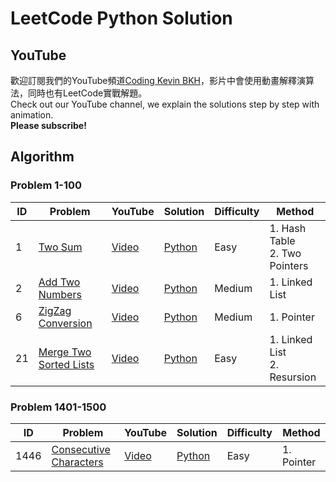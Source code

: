 # LeetCode Python Solution

## YouTube

歡迎訂閱我們的YouTube頻道[Coding Kevin BKH](https://www.youtube.com/channel/UCrLyxqR_OTny2PQLAAjEmjg/)，影片中會使用動畫解釋演算法，同時也有LeetCode實戰解題。 <br>
Check out our YouTube channel, we explain the solutions step by step with animation. <br>
**Please subscribe!**

## Algorithm

### Problem 1-100

| ID | Problem | YouTube | Solution | Difficulty | Method |
| -- | ------- | ------- | -------- | ---------- | ------ |
| 1 | [Two Sum](https://leetcode.com/problems/two-sum/) | [Video](https://youtu.be/fNSFSUfBILY) | [Python](/python/problems-0001-0100/0001-two-sum.py) | Easy | 1. Hash Table <br> 2. Two Pointers |
| 2 | [Add Two Numbers](https://leetcode.com/problems/add-two-numbers/) | [Video](https://youtu.be/ZgTOSvc-Z1c) | [Python](/python/problems-0001-0100/0002-add-two-numbers.py) | Medium | 1. Linked List |
| 6 | [ZigZag Conversion](https://leetcode.com/problems/zigzag-conversion/) | [Video](https://youtu.be/bxWrnTLStkg) | [Python](/python/problems-0001-0100/0006-zigzag-conversion.py) | Medium | 1. Pointer |
| 21 | [Merge Two Sorted Lists](https://leetcode.com/problems/merge-two-sorted-lists/) | [Video](https://youtu.be/h_VY1eokFBc) | [Python](/python/problems-0001-0100/0021-merge-two-sorted-lists.py) | Easy | 1. Linked List <br> 2. Resursion |

### Problem 1401-1500

| ID | Problem | YouTube | Solution | Difficulty | Method |
| -- | ------- | ------- | -------- | ---------- | ------ |
| 1446 | [Consecutive Characters](https://leetcode.com/problems/consecutive-characters/) | [Video](https://youtu.be/d5s_fkIEAPg) | [Python](/python/problems-1401-1500/1446-consecutive-characters.py) | Easy | 1. Pointer |
